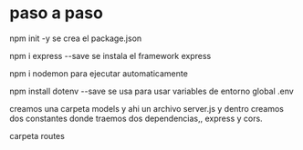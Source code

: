# paso a paso

npm init -y se crea el package.json

npm i express --save se instala el framework express

npm i nodemon para ejecutar automaticamente

npm install dotenv --save se usa para usar variables de entorno global .env

creamos una carpeta models y ahi un archivo server.js
y dentro creamos dos constantes donde traemos dos dependencias,, express y cors.

carpeta routes
